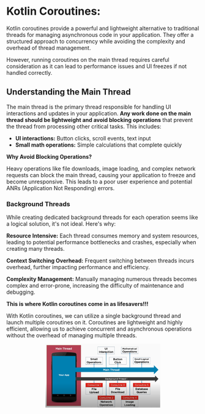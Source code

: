 # Kotlin Coroutines:

Kotlin coroutines provide a powerful and lightweight alternative to traditional threads for managing asynchronous code
in your application. They offer a structured approach to concurrency while avoiding the complexity and overhead of
thread management.

However, running coroutines on the main thread requires careful consideration as it can lead to performance issues and
UI freezes if not handled correctly.

## Understanding the Main Thread

The main thread is the primary thread responsible for handling UI interactions and updates in your application. **Any
work done on the main thread should be lightweight and avoid blocking operations** that prevent the thread from
processing other critical tasks. This includes:

* **UI interactions:** Button clicks, scroll events, text input
* **Small math operations:** Simple calculations that complete quickly

**Why Avoid Blocking Operations?**

Heavy operations like file downloads, image loading, and complex network requests can block the main thread, causing your application to freeze and become unresponsive. This leads to a poor user experience and potential ANRs (Application Not Responding) errors.

### Background Threads
While creating dedicated background threads for each operation seems like a logical solution, it's not ideal. Here's why:

**Resource Intensive:** Each thread consumes memory and system resources, leading to potential performance bottlenecks and crashes, especially when creating many threads.

**Context Switching Overhead:** Frequent switching between threads incurs overhead, further impacting performance and efficiency.

**Complexity Management:** Manually managing numerous threads becomes complex and error-prone, increasing the difficulty of maintenance and debugging.

**This is where Kotlin coroutines come in as lifesavers!!!**

With Kotlin coroutines, we can utilize a single background thread and launch multiple coroutines on it. Coroutines are lightweight and highly efficient, allowing us to achieve concurrent and asynchronous operations without the overhead of managing multiple threads.

<div align="center">
    <img src="./assets/coroutine-1.png" alt="Kotlin Coroutines" width="300">
</div>
